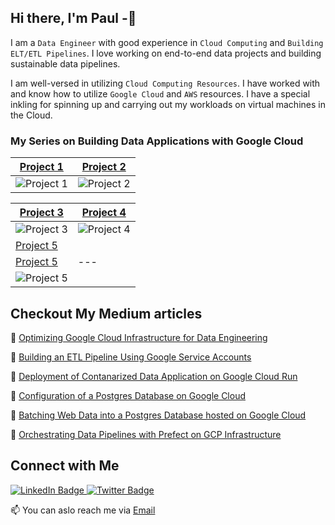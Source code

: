 ## Hi there, I'm Paul -👋

I am a `Data Engineer` with good experience in `Cloud Computing` and `Building ELT/ETL Pipelines`. I love working on end-to-end data projects and building sustainable data pipelines.

I am well-versed in utilizing `Cloud Computing Resources`. I have worked with and know how to utilize `Google Cloud` and `AWS` resources. I have a special inkling for spinning up and carrying out my workloads on virtual machines in the Cloud.

    
### My Series on Building Data Applications with Google Cloud

[Project 1](https://github.com/paulonye/Smart_Sheet) | [Project 2](https://github.com/paulonye/Cloudrunjobs/tree/main/yahooscrape1)  
--- | --- 
![Project 1](https://nwosupaulonye.s3.amazonaws.com/cover1.png) | ![Project 2](https://nwosupaulonye.s3.amazonaws.com/cover2.png) 

[Project 3](https://github.com/paulonye/DockerXPostgres) | [Project 4](https://github.com/paulonye/DockerXPostgres) 
--- | --- 
![Project 3](https://nwosupaulonye.s3.amazonaws.com/Cover3.png) | ![Project 4](https://nwosupaulonye.s3.amazonaws.com/cover4.png) 
[Project 5](https://github.com/paulonye/prefect_gcp) |  
[Project 5](https://github.com/paulonye/prefect_gcp) | --- 
![Project 5](https://nwosupaulonye.s3.amazonaws.com/cover5.png) |


## Checkout My Medium articles

:blue_book: [Optimizing Google Cloud Infrastructure for Data Engineering](https://medium.com/@nwosupaul141/optimizing-googles-cloud-infrastructure-for-data-engineering-and-analytics-49d1d91fe7b6)

:blue_book: [Building an ETL Pipeline Using Google Service Accounts](https://medium.com/@nwosupaul141/building-an-etl-pipeline-using-google-service-accounts-85e2a6cfd94d)

:blue_book: [Deployment of Contanarized Data Application on Google Cloud Run](https://medium.com/@nwosupaul141/deployment-of-containerized-data-applications-on-google-cloud-run-pt1-80750dce02f8)

:blue_book: [Configuration of a Postgres Database on Google Cloud](https://medium.com/@nwosupaul141/configuration-of-a-postgres-database-on-google-cloud-763f2f8dee6e)

:blue_book: [Batching Web Data into a Postgres Database hosted on Google Cloud](https://medium.com/@nwosupaul141/batching-web-data-into-a-postgres-database-hosted-on-google-cloud-15af1674cdb3)

:blue_book: [Orchestrating Data Pipelines with Prefect on GCP Infrastructure](https://medium.com/@nwosupaul141/orchestrating-data-pipelines-with-prefect-on-gcp-infrastructure-cdc7aaf42250)

## Connect with Me

<div id="badges">
  <a href="https://www.linkedin.com/in/nwosu-paul-1b7b2218b/">
    <img src="https://img.shields.io/badge/LinkedIn-blue?style=for-the-badge&logo=linkedin&logoColor=white" alt="LinkedIn Badge"/>
  </a>
  <a href="https://twitter.com/NwosuPaul9">
    <img src="https://img.shields.io/badge/Twitter-blue?style=for-the-badge&logo=twitter&logoColor=white" alt="Twitter Badge"/>
  </a>
</div>

📫 You can aslo reach me via [Email](nwosupaul141@gmail.com)
